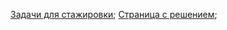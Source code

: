 
[Задачи для стажировки](https://hibrain.ru/news/zadachi-dlya-stazhirovki-v-lad);
[Страница с решением](https://dmitry-rakovich.github.io/traineeship-LAD/);
